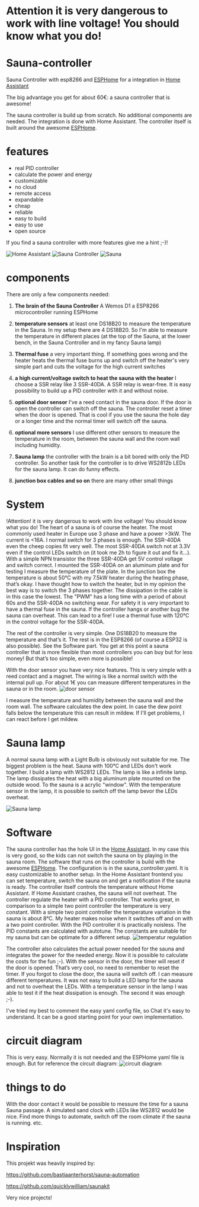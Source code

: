 # Attention it is very dangerous to work with line voltage! You should know what you do!

# Sauna-controller
Sauna Controller with esp8266 and [ESPHome](https://esphome.io/) for a integration in [Home Assistant](https://www.home-assistant.io/) 

The big advantage you get for about 60€: a sauna controller that is awesome!

The sauna controller is build up from scratch. No additional components are needed.
The integration is done with Home Assistant. The controller itself is built around the awesome [ESPHome](https://esphome.io/).

# features
- real PID controller
- calculate the power and energy
- customizable
- no cloud
- remote access
- expandable
- cheap
- reliable
- easy to build
- easy to use
- open source

If you find a sauna controller with more features give me a hint ;-)!

![Home Assistant](images/frontpanel.PNG)
![Sauna Controller](images/IMG_20210213_231354.jpg)
![Sauna](images/IMG_20210215_214026.jpg)


# components
There are only a few components needed:

1. **The brain of the Sauna Controller** A Wemos D1 a ESP8266 microcontroller running ESPHome

2. **temperature sensors** at least one DS18B20 to measure the temperature in the Sauna. In my setup there are 4 DS18B20. So I'm able to measure the temperature in different places (at the top of the Sauna, at the lower bench, in the Sauna Controller and in my fancy Sauna lamp)

3. **Thermal fuse** a very important thing. If something goes wrong and the heater heats the thermal fuse burns up and switch off the heater's very simple part and cuts the voltage for the high current switches

4. **a high current/voltage switch to heat the sauna with the heater** I choose a SSR relay like 3 SSR-40DA. A SSR relay is wear-free. It is easy possibility to build up a PID controller with it and without noise.

5. **optional door sensor** I've a reed contact in the sauna door. If the door is open the controller can switch off the sauna. The controller reset a timer when the door is opened. That is cool if you use the sauna the hole day or a longer time and the normal timer will switch off the sauna.

6. **optional more sensors** I use different other sensors to measure the temperature in the room, between the sauna wall and the room wall including humidity.

7. **Sauna lamp** the controller with the brain is a bit bored with only the PID controller. So another task for the controller is to drive WS2812b LEDs for the sauna lamp. It can do funny effects.

8. **junction box cables and so on** there are many other small things

# System 
!Attention! it is very dangerous to work with line voltage! You should know what you do!
The heart of a sauna is of course the heater. The most commonly used heater in Europe use 3 phase and have a power >3kW. The current is <16A. I normal switch for 3 phases is enough. The SSR-40DA even the cheep copies fit very well. The most SSR-40DA switch not at 3.3V even if the control LEDs switch on (it took me 2h to figure it out and fix it...). With a simple NPN transistor the three SSR-40DA get 5V control voltage and switch correct. I mounted the SSR-40DA on an aluminum plate and for testing I measure the temperature of the plate. In the junction box the temperature is about 50°C with my 7.5kW heater during the heating phase, that’s okay.
I have thought how to switch the heater, but in my opinion the best way is to switch the 3 phases together. The dissipation in the cable is in this case the lowest.
The "PWM" has a long time with a period of about 60s and the SSR-40DA no switching wear.
For safety it is very important to have a thermal fuse in the sauna. If the controller hangs or another bug the sauna can overheat. This can lead to a fire! I use a thermal fuse with 120°C in the control voltage for the SSR-40DA.

The rest of the controller is very simple. One DS18B20 to measure the temperature and that’s it. The rest is in the ESP8266 (of course a ESP32 is also possible). See the Software part.
You get at this point a sauna controller that is more flexible than most controllers you can buy but for less money!
But that’s too simple, even more is possible!

With the door sensor you have very nice features. This is very simple with a reed contact and a magnet. The wiring is like a normal switch with the internal pull up.
For about 1€ you can measure different temperatures in the sauna or in the room.
![door sensor](images/IMG_20210215_231138.jpg)

I measure the temperature and humidity between the sauna wall and the room wall. The software calculates the dew point. In case the dew point falls below the temperature this can result in mildew. If I'll get problems, I can react before I get mildew.

# Sauna lamp 
A normal sauna lamp with a Light Bulb is obviously not suitable for me.
The biggest problem is the heat. Sauna with 100°C and LEDs don't work together.
I build a lamp with WS2812 LEDs. The lamp is like a infinite lamp.
The lamp dissipates the heat with a big aluminum plate mounted on the outside wood. To the sauna is a acrylic "window". With the temperature sensor in the lamp, it is possible to switch off the lamp bevor the LEDs overheat.

![Sauna lamp](images/IMG_20210215_233320.jpg)

# Software
The sauna controller has the hole UI in the [Home Assistant](https://www.home-assistant.io/). In my case this is very good, so the kids can not switch the sauna on by playing in the sauna room.
The software that runs on the controller is build with the awesome [ESPHome](https://esphome.io/). The configuration is in the sauna_controller.yaml. It is easy customizable to another setup.
In the Home Assistant frontend you can set temperature, switch the sauna on and get a notification if the sauna is ready.
The controller itself controls the temperature without Home Assistant. If Home Assistant crashes, the sauna will not overheat.
The controller regulate the heater with a PID controller. That works great, in comparison to a simple two point controller the temperature is very constant. With a simple two point controller the temperature variation in the sauna is about 8°C.
My heater makes noise when it switches off and on with a two point controller. With the PID controller it is practically noisless.
The PID constants are calculated with autotune. The constants are suitable for my sauna but can be optimate for a different setup.
![temperatur regulation](images/1613402990508.jpg)

The controller also calculates the actual power needed for the sauna and integrates the power for the needed energy. Now it is possible to calculate the costs for the fun ;-).
With the sensor in the door, the timer will reset if the door is opened. That’s very cool, no need to remember to reset the timer. If you forgot to close the door, the sauna will switch off.
I can measure different temperatures. It was not easy to build a LED lamp for the sauna and not to overheat the LEDs. With a temperature sensor in the lamp I was able to test it if the heat dissipation is enough. The second it was enough ;-).

I've tried my best to comment the easy yaml config file, so Chat it's easy to understand. It can be a good starting point for your own implementation.

# circuit diagram
This is very easy. Normally it is not needed and the ESPHome yaml file is enough. 
But for reference the circuit diagram:
![circuit diagram](Sauna_controller_Schaltplan.png)

# things to do
With the door contact it would be possible to messure the time for a sauna Sauna passage. A simulated sand clock with LEDs like WS2812 would be nice.
Find more things to automate, switch off the room climate if the sauna is running.
etc.

# Inspiration
This projekt was heavily inspired by: 

https://github.com/bastiaanterhorst/sauna-automation

https://github.com/quicklywilliam/saunakit

Very nice projects!


